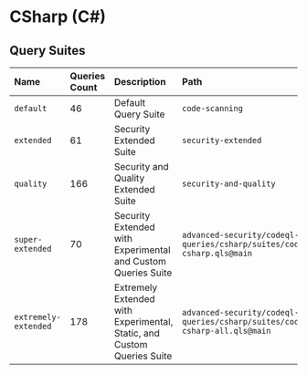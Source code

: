 # CSharp (C#)

## Query Suites
<!-- AUTOMATION-SUITES -->
| Name | Queries Count | Description | Path |
| :--- | :---- | :--- | :--- |
| `default` | 46 | Default Query Suite | `code-scanning` |
| `extended` | 61 | Security Extended Suite | `security-extended` |
| `quality` | 166 | Security and Quality Extended Suite | `security-and-quality` |
| `super-extended` | 70 | Security Extended with Experimental and Custom Queries Suite | `advanced-security/codeql-queries/csharp/suites/codeql-csharp.qls@main` |
| `extremely-extended` | 178 | Extremely Extended with Experimental, Static, and Custom Queries Suite | `advanced-security/codeql-queries/csharp/suites/codeql-csharp-all.qls@main` |


<!-- AUTOMATION-SUITES -->